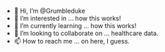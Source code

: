 - 👋 Hi, I’m @Grumbleduke
- 👀 I’m interested in ... how this works!
- 🌱 I’m currently learning ... how this works!
- 💞️ I’m looking to collaborate on ... healthcare data.
- 📫 How to reach me ... on here, I guess.

<!---
Grumbleduke/Grumbleduke is a ✨ special ✨ repository because its `README.md` (this file) appears on your GitHub profile.
You can click the Preview link to take a look at your changes.
--->
